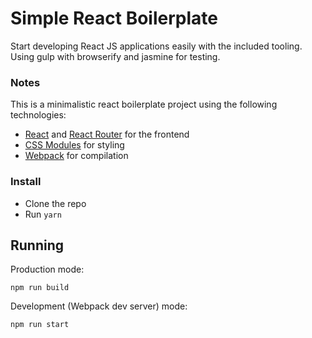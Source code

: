 # Simple React Boilerplate

Start developing React JS applications easily with the included tooling. Using gulp with browserify and jasmine for testing.

### Notes

This is a minimalistic react boilerplate project using the following technologies:

- [React](https://facebook.github.io/react/) and [React Router](https://reacttraining.com/react-router/) for the frontend
- [CSS Modules](https://github.com/css-modules/css-modules) for styling
- [Webpack](https://webpack.github.io/) for compilation

### Install

- Clone the repo
- Run `yarn`

## Running

Production mode:

```shell
npm run build
```

Development (Webpack dev server) mode:

```shell
npm run start
```
